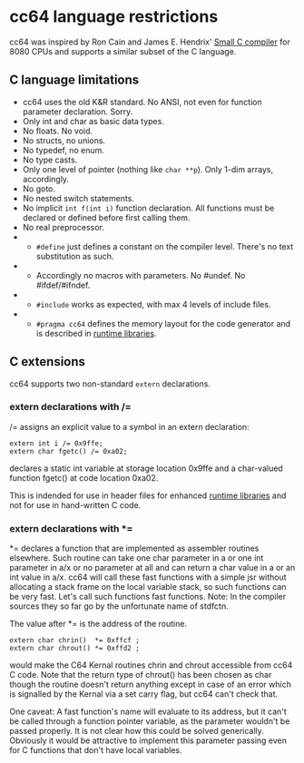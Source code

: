 # cc64 language restrictions

cc64 was inspired by Ron Cain and James E. Hendrix'
[Small C compiler](https://en.wikipedia.org/wiki/Small-C) for
8080 CPUs and supports a similar subset of the C language.


## C language limitations

- cc64 uses the old K&R standard. No ANSI, not even for function
parameter declaration. Sorry.
- Only int and char as basic data types.
- No floats. No void.
- No structs, no unions.
- No typedef, no enum.
- No type casts.
- Only one level of pointer (nothing like `char **p`). Only 1-dim arrays,
accordingly.
- No goto.
- No nested switch statements.
- No implicit `int f(int i)` function declaration.
All functions must be declared or defined before first calling them.
- No real preprocessor.
- - `#define` just defines a constant on the compiler level. There's no
text substitution as such.
- - Accordingly no macros with parameters. No #undef. No #ifdef/#ifndef.
- - `#include` works as expected, with max 4 levels of include files.
- - `#pragma cc64` defines the memory layout for the code generator and is
described in [runtime libraries](Runtime-libs.md).


## C extensions

cc64 supports two non-standard `extern` declarations.

### extern declarations with /=

/= assigns an explicit value to a symbol in an extern declaration:

```
extern int i /= 0x9ffe;
extern char fgetc() /= 0xa02;
```
declares a static int variable at storage location 0x9ffe and a
char-valued function fgetc() at code location 0xa02.

This is indended for use in header files for enhanced 
[runtime libraries](Runtime-libs.md) and not for use in hand-written C code.

### extern declarations with *=

*= declares a function that are implemented as assembler routines elsewhere.
Such routine can take one char parameter in a or one int parameter in a/x or
no parameter at all and can return a char value in a or an int value in a/x.
cc64 will call these fast functions with a simple jsr without allocating a stack
frame on the local variable stack, so such functions can be very fast. Let's
call such functions fast functions. Note: In the compiler sources they so far
go by the unfortunate name of stdfctn.

The value after *= is the address of the routine.

```
extern char chrin()  *= 0xffcf ;
extern char chrout() *= 0xffd2 ;
```
would make the C64 Kernal routines chrin and chrout accessible from cc64 C code.
Note that the return type of chrout() has been chosen as char though the
routine doesn't return anything except in case of an error which is signalled
by the Kernal via a set carry flag, but cc64 can't check that.

One caveat: A fast function's name will evaluate to its address, but it
can't be called through a function pointer variable, as the parameter wouldn't
be passed properly. It is not clear how this could be solved generically.
Obviously it would be attractive to implement this parameter passing even for
C functions that don't have local variables.

